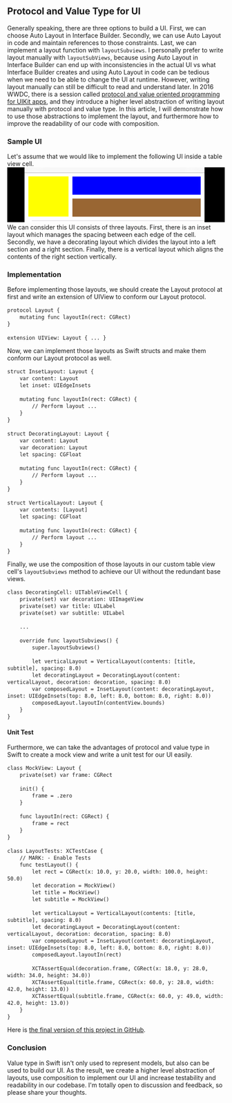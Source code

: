## Protocol and Value Type for UI
Generally speaking, there are three options to build a UI. First, we can choose Auto Layout in Interface Builder. Secondly, we can use Auto Layout in code and maintain references to those constraints. Last, we can implement a layout function with `layoutSubviews`. I personally prefer to write layout manually with `layoutSubViews`, because using Auto Layout in Interface Builder can end up with inconsistencies in the actual UI vs what Interface Builder creates and using Auto Layout in code can be tedious when we need to be able to change the UI at runtime. However, writing layout manually can still be difficult to read and understand later. In 2016 WWDC, there is a session called [protocol and value oriented programming for UIKit apps](https://developer.apple.com/videos/play/wwdc2016/419/), and they introduce a higher level abstraction of writing layout manually with protocol and value type. In this article, I will demonstrate how to use those abstractions to implement the layout, and furthermore how to improve the readability of our code with composition.

### Sample UI
Let's assume that we would like to implement the following UI inside a table view cell.
![cell](https://github.com/ShengHuaWu/ValueTypeForUI/blob/master/Resources/sample-ui.png)
We can consider this UI consists of three layouts. First, there is an inset layout which manages the spacing between each edge of the cell. Secondly, we have a decorating layout which divides the layout into a left section and a right section. Finally, there is a vertical layout which aligns the contents of the right section vertically.

### Implementation
Before implementing those layouts, we should create the Layout protocol at first and write an extension of UIView to conform our Layout protocol.
```
protocol Layout {
    mutating func layoutIn(rect: CGRect)
}

extension UIView: Layout { ... }
```
Now, we can implement those layouts as Swift structs and make them conform our Layout protocol as well.
```
struct InsetLayout: Layout {
    var content: Layout
    let inset: UIEdgeInsets

    mutating func layoutIn(rect: CGRect) {
        // Perform layout ...
    }
}

struct DecoratingLayout: Layout {
    var content: Layout
    var decoration: Layout
    let spacing: CGFloat

    mutating func layoutIn(rect: CGRect) {
        // Perform layout ...
    }
}

struct VerticalLayout: Layout {
    var contents: [Layout]
    let spacing: CGFloat

    mutating func layoutIn(rect: CGRect) {
        // Perform layout ...
    }
}
```
Finally, we use the composition of those layouts in our custom table view cell's `layoutSubviews` method to achieve our UI without the redundant base views.
```
class DecoratingCell: UITableViewCell {
    private(set) var decoration: UIImageView
    private(set) var title: UILabel
    private(set) var subtitle: UILabel

    ...

    override func layoutSubviews() {
        super.layoutSubviews()

        let verticalLayout = VerticalLayout(contents: [title, subtitle], spacing: 8.0)
        let decoratingLayout = DecoratingLayout(content: verticalLayout, decoration: decoration, spacing: 8.0)
        var composedLayout = InsetLayout(content: decoratingLayout, inset: UIEdgeInsets(top: 8.0, left: 8.0, bottom: 8.0, right: 8.0))
        composedLayout.layoutIn(contentView.bounds)
    }
}
```
#### Unit Test
Furthermore, we can take the advantages of protocol and value type in Swift to create a mock view and write a unit test for our UI easily.
```
class MockView: Layout {
    private(set) var frame: CGRect

    init() {
        frame = .zero
    }

    func layoutIn(rect: CGRect) {
        frame = rect
    }
}

class LayoutTests: XCTestCase {
    // MARK: - Enable Tests
    func testLayout() {
        let rect = CGRect(x: 10.0, y: 20.0, width: 100.0, height: 50.0)
        let decoration = MockView()
        let title = MockView()
        let subtitle = MockView()

        let verticalLayout = VerticalLayout(contents: [title, subtitle], spacing: 8.0)
        let decoratingLayout = DecoratingLayout(content: verticalLayout, decoration: decoration, spacing: 8.0)
        var composedLayout = InsetLayout(content: decoratingLayout, inset: UIEdgeInsets(top: 8.0, left: 8.0, bottom: 8.0, right: 8.0))
        composedLayout.layoutIn(rect)

        XCTAssertEqual(decoration.frame, CGRect(x: 18.0, y: 28.0, width: 34.0, height: 34.0))
        XCTAssertEqual(title.frame, CGRect(x: 60.0, y: 28.0, width: 42.0, height: 13.0))
        XCTAssertEqual(subtitle.frame, CGRect(x: 60.0, y: 49.0, width: 42.0, height: 13.0))
    }
}
```
Here is [the final version of this project in GitHub](https://github.com/ShengHuaWu/ValueTypeForUI).

### Conclusion
Value type in Swift isn't only used to represent models, but also can be used to build our UI. As the result, we create a higher level abstraction of layouts, use composition to implement our UI and increase testability and readability in our codebase. I'm totally open to discussion and feedback, so please share your thoughts.
